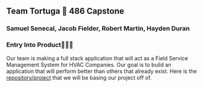 ## Team Tortuga 🐢 486 Capstone
### Samuel Senecal, Jacob Fielder, Robert Martin, Hayden Duran

### Entry Into Product🔽🔽🔽

Our team is making a full stack application that will act as a Field Service Management System for HVAC Companies. Our goal is to build an application that will perform better than others that already exist. Here is the [repository/project](https://github.com/MichaelHaydenDuran/CIS-330-Group-Project) that we will be basing our project off of. 




